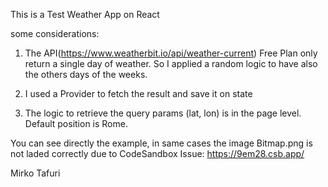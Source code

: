 This is a Test Weather App on React

some considerations:

1. The API(https://www.weatherbit.io/api/weather-current) Free Plan only return a single day of weather. So I applied a random logic to have also the others days of the weeks.

2. I used a Provider to fetch the result and save it on state

3. The logic to retrieve the query params (lat, lon) is in the page level. Default position is Rome.

You can see directly the example, in same cases the image Bitmap.png is not laded correctly due to CodeSandbox Issue:
https://9em28.csb.app/

Mirko Tafuri
